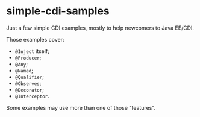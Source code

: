simple-cdi-samples
==================

Just a few simple CDI examples, mostly to help newcomers to Java EE/CDI.

Those examples cover:

- `@Inject` itself;
- `@Producer`;
- `@Any`;
- `@Named`;
- `@Qualifier`;
- `@Observes`;
- `@Decorator`;
- `@Interceptor`.

Some examples may use more than one of those "features".

